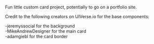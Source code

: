 Fun little custom card project, potentially to go on a portfolio site.

Credit to the following creators on UIVerse.io for the base components:

-jeremyssocial for the background <br>
-MikeAndrewDesigner for the main card<br>
-adamgiebl for the card border<br>
